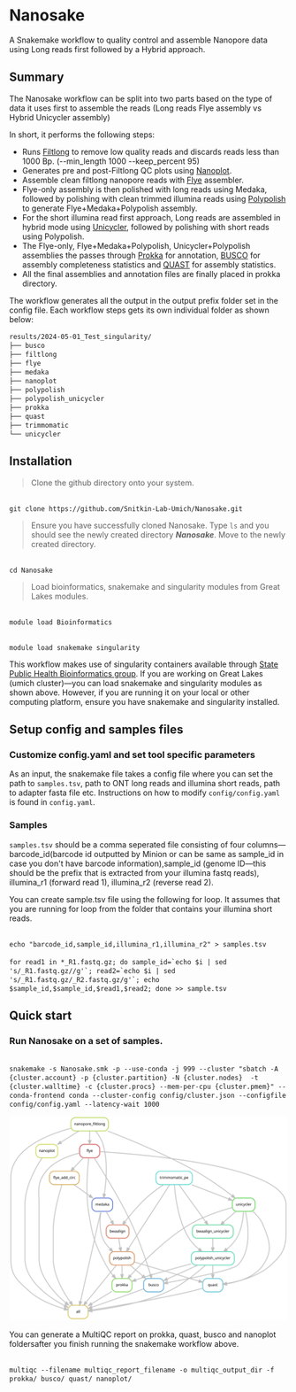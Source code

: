 # Nanosake
A Snakemake workflow to quality control and assemble Nanopore data using Long reads first followed by a Hybrid approach.

## Summary

The Nanosake workflow can be split into two parts based on the type of data it uses first to assemble the reads (Long reads Flye assembly vs Hybrid Unicycler assembly)

In short, it performs the following steps:

- Runs [Filtlong](https://github.com/rrwick/Filtlong) to remove low quality reads and discards reads less than 1000 Bp. (--min_length 1000 --keep_percent 95)
- Generates pre and post-Filtlong QC plots using [Nanoplot](https://github.com/wdecoster/NanoPlot).
- Assemble clean filtlong nanopore reads with [Flye](https://github.com/fenderglass/Flye) assembler.
- Flye-only assembly is then polished with long reads using Medaka, followed by polishing with clean trimmed illumina reads using [Polypolish](https://github.com/rrwick/Polypolish) to generate Flye+Medaka+Polypolish assembly.
- For the short illumina read first approach, Long reads are assembled in hybrid mode using [Unicycler](https://github.com/rrwick/Unicycler), followed by polishing with short reads using Polypolish.
- The Flye-only, Flye+Medaka+Polypolish, Unicycler+Polypolish assemblies the passes through [Prokka](https://github.com/tseemann/prokka) for annotation, [BUSCO](https://busco.ezlab.org/) for assembly completeness statistics and [QUAST](https://quast.sourceforge.net/) for assembly statistics.
- All the final assemblies and annotation files are finally placed in prokka directory.

The workflow generates all the output in the output prefix folder set in the config file. Each workflow steps gets its own individual folder as shown below:

```
results/2024-05-01_Test_singularity/
├── busco
├── filtlong
├── flye
├── medaka
├── nanoplot
├── polypolish
├── polypolish_unicycler
├── prokka
├── quast
├── trimmomatic
└── unicycler
```


## Installation

> Clone the github directory onto your system.

```

git clone https://github.com/Snitkin-Lab-Umich/Nanosake.git

```

> Ensure you have successfully cloned Nanosake. Type `ls` and you should see the newly created directory **_Nanosake_**. Move to the newly created directory.

```

cd Nanosake

```

> Load bioinformatics, snakemake and singularity modules from Great Lakes modules.

```

module load Bioinformatics

```

```

module load snakemake singularity

```

This workflow makes use of singularity containers available through [State Public Health Bioinformatics group](https://github.com/StaPH-B/docker-builds). If you are working on Great Lakes (umich cluster)—you can load snakemake and singularity modules as shown above. However, if you are running it on your local or other computing platform, ensure you have snakemake and singularity installed.

## Setup config and samples files

### Customize config.yaml and set tool specific parameters
As an input, the snakemake file takes a config file where you can set the path to `samples.tsv`, path to ONT long reads and illumina short reads, path to adapter fasta file etc. Instructions on how to modify `config/config.yaml` is found in `config.yaml`. 

### Samples

`samples.tsv` should be a comma seperated file consisting of four columns—barcode_id(barcode id outputted by Minion or can be same as sample_id in case you don't have barcode information),sample_id (genome ID—this should be the prefix that is extracted from your illumina fastq reads), illumina_r1 (forward read 1), illumina_r2 (reverse read 2).

You can create sample.tsv file using the following for loop. It assumes that you are running for loop from the folder that contains your illumina short reads.
  
```

echo "barcode_id,sample_id,illumina_r1,illumina_r2" > samples.tsv

for read1 in *_R1.fastq.gz; do sample_id=`echo $i | sed 's/_R1.fastq.gz//g'`; read2=`echo $i | sed 's/_R1.fastq.gz/_R2.fastq.gz/g'`; echo $sample_id,$sample_id,$read1,$read2; done >> sample.tsv 

```


## Quick start

### Run Nanosake on a set of samples.

```

snakemake -s Nanosake.smk -p --use-conda -j 999 --cluster "sbatch -A {cluster.account} -p {cluster.partition} -N {cluster.nodes}  -t {cluster.walltime} -c {cluster.procs} --mem-per-cpu {cluster.pmem}" --conda-frontend conda --cluster-config config/cluster.json --configfile config/config.yaml --latency-wait 1000

```

![Alt text](./dag.svg)


You can generate a MultiQC report on prokka, quast, busco and nanoplot foldersafter you finish running the snakemake workflow above.

```

multiqc --filename multiqc_report_filename -o multiqc_output_dir -f prokka/ busco/ quast/ nanoplot/

```
